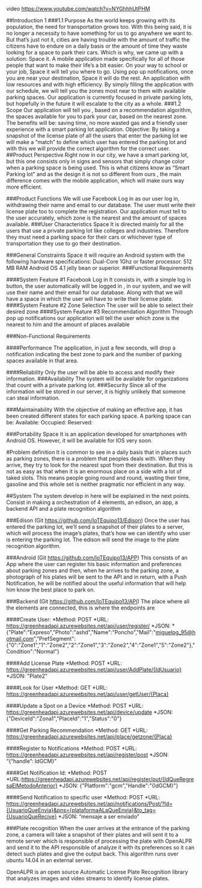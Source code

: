 
video https://www.youtube.com/watch?v=NYGhhhUtPHM

##Introduction 1
###1.1 Purpose
As the world keeps growing with its population, the need for transportation grows too. With this being said, it is no longer a necessity to have something for us to go anywhere we want to. But that’s just not it, cities are having trouble with the amount of traffic the citizens have to endure on a daily basis or the amount of time they waste looking for a space to park their cars. Which is why, we came up with a solution: Space it. A mobile application made specifically for all of those people that want to make their life’s a bit easier. On your way to school or your job, Space it will tell you where to go. Using pop up notifications, once you are near your destination, Space it will do the rest. An application with low resources and with high efficiency. By simply filling the application with our schedule, we will tell you the zones most near to them with available parking spaces. Our application is currently focused in private parking lots, but hopefully in the future it will escalate to the city as a whole.
###1.2 Scope
Our application will tell you , based on a recommendation algorithm, the spaces available for you to park your car, based on the nearest zone. The benefits will be: saving time, no more wasted gas and a friendly user experience with a smart parking lot application. 
Objective: By taking a snapshot of the license plate of all the users that enter the parking lot we will make a “match” to define which user has entered the parking lot and with this we will provide the correct algorithm for the correct user.
##Product Perspective
Right now in our city, we have a smart parking lot, but this one consists only in signs  and sensors that simply change color when a parking space is being used. This is what citizens know as “Smart Parking lot” and as the design it is not so different from ours , the main difference comes with the mobile application, which will make ours way more efficient.


###Product Functions
We will use Facebook Log in as our user log in, withdrawing their name and email to our database. The user must write their license plate too to complete the registration.
Our application must tell to the user accurately, which zone is the nearest and the amount of spaces available.
###User Characteristics
Space It is directed mainly for all the users that use a private parking lot like colleges and industries. Therefore they must need a parking space for their cars or whichever type of transportation they use to go their destination.

###General Constraints
Space it will require an Android system with the following hardware specifications:
Dual-Core 1Ghz or faster processor.
512 MB RAM 
Android OS 4.1 jelly bean or superior.
###Functional Requirements
 
####System Feature #1 Facebook Log in
It consists in, with a simple log in button, the user automatically will be logged in , in our system, and we will use their name and their email for our database. Along with that we will have a space in which the user will have to write their license plate.
####System Feature #2 Zone Selection
The user will be able to select their desired zone 
####System Feature #3 Recommendation Algorithm
Through pop up notifications our application will tell the user which zone is the nearest to him and the amount of places available



###Non-Functional Requirements

####Performance
The application, in just a few seconds, will drop a notification indicating the best zone to park and the number of parking spaces available in that area. 

####Reliability
Only the user will be able to access and modify their information. 
###Availability
The system will be available for organizations that count with a private parking lot.
###Security
Since all of the information will be stored in our server, it is highly unlikely that someone can steal information. 

###Maintainability
With the objective of making an effective app, it has been created different states for each parking space. A parking space can be:
Available: 
Occupied:
Reserved: 

###Portability
Space It is an application developed for smartphones with Android OS. However, it will be available for IOS very soon.
















































#Problem definition
It is common to see in a daily basis that in places such as parking zones, there is a problem that peoples deals with. When they arrive, they try to look for the nearest spot from their destination. But this is not as easy as that when it is an enormous place on a side with a lot of taked slots. This means people going round and round, wasting their time, gasoline and this whole set is neither pragmatic nor efficient in any way.

##System
The system develop in here will be explained in the next points. Consist in making a orchestration of 4 elements, an edison, an app, a backend API and a plate recognition algorithm  

###Edison (Git https://github.com/IoTEquipo13/Edison)
Once the user has entered the parking lot, we’ll send a snapshot of their plates to a server, which will process the image’s plates, that’s how we can identify who user is entering the parking lot. The edison will send the image to the plate recognition algorithm.

###Android (Git https://github.com/IoTEquipo13/APP)
This consists of an App where the user can register his basic information and preferences about parking zones and then, when he arrives to the parking zone, a photograph of his plates will be sent to the API and in return, with a Push Notification, he will be notified about the useful information that will help him know the best place to park on.

###Backend (Git https://github.com/IoTEquipo13/API)
The place where all the elements are connected, this is where the endpoints are

####Create User:
*Method: POST
	*URL: https://greenheadapi.azurewebsites.net/api/user/register/
	*JSON: *{"Plate":"Expreso","Photo":"ashd","Name":"Poncho","Mail":"miguelpg_95@hotmail.com","PrefSegment":{"0":"Zone1","1":"Zone2","2":"Zone1","3":"Zone2","4":"Zone1","5":"Zone2"},"Condition":"Normal"}

####Add License Plate
	*Method: POST
	*URL: https://greenheadapi.azurewebsites.net/api/user/AddPlate/{IdUsuario}
	*JSON: "Plate2"

####Look for User
	*Method: GET
	*URL: https://greenheadapi.azurewebsites.net/api/user/getUser/{Placa}

####Update a Spot on a Device
	*Method: POST
	*URL: https://greenheadapi.azurewebsites.net/api/device/update
	*JSON: {"DeviceId":"Zona1","PlaceId":"1","Status":"0"}

####Get Parking Recommendation
	*Method: GET
	*URL: https://greenheadapi.azurewebsites.net/api/place/getzone/{Placa}

####Register to Notifications
	*Method: POST
	*URL: https://greenheadapi.azurewebsites.net/api/register/post
	*JSON: “{“handle”: IdGCM}”

####Get Notification Id:
	*Method: POST
	*URL:https://greenheadapi.azurewebsites.net/api/register/put/{IdQueRegresaElMetodoAnterior}
	*JSON: {"Platform":"gcm","Handle":"{IdGCM}"} 
	

####Send Notification to specific user
	*Method: POST
	*URL: https://greenheadapi.azurewebsites.net/api/notifications/Post/?Id={UsuarioQueEnvia}&pns={plataformaALaQueEnvia}&to_tag={UsuarioQueRecive}
	*JSON: “mensaje a ser enviado”
	

###Plate recognition
When the user arrives at the entrance of the parking zone, a camera will take a snapshot of their plates and will sent it to a remote server which is responsible of processing the plate with OpenALPR  and send it to the API responsible of analyze it with its preferences so it can detect such plates and give the output back.
This algorithm runs over ubuntu 14.04 in an external server.

OpenALPR is an open source Automatic License Plate Recognition library  that analyzes images and video streams to identify license plates.
